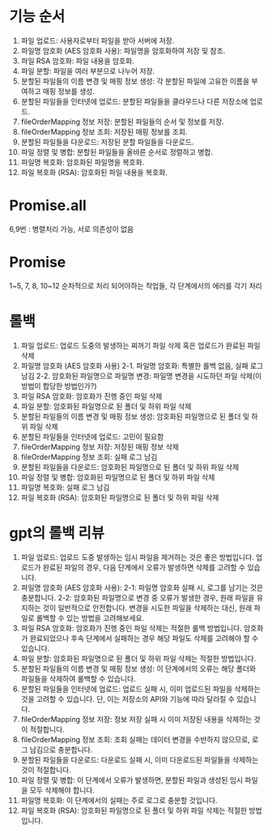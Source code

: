 # 기능 순서
1. 파일 업로드: 사용자로부터 파일을 받아 서버에 저장.
2. 파일명 암호화 (AES 암호화 사용): 파일명을 암호화하여 저장 및 참조.
3. 파일 RSA 암호화: 파일 내용을 암호화.
4. 파일 분할: 파일을 여러 부분으로 나누어 저장.
5. 분할된 파일들의 이름 변경 및 매핑 정보 생성: 각 분할된 파일에 고유한 이름을 부여하고 매핑 정보를 생성.
6. 분할된 파일들을 인터넷에 업로드: 분할된 파일들을 클라우드나 다른 저장소에 업로드.
7. fileOrderMapping 정보 저장: 분할된 파일들의 순서 및 정보를 저장.
8. fileOrderMapping 정보 조회: 저장된 매핑 정보를 조회.
9. 분할된 파일들을 다운로드: 저장된 분할 파일들을 다운로드.
10. 파일 정렬 및 병합: 분할된 파일들을 올바른 순서로 정렬하고 병합.
11. 파일명 복호화: 암호화된 파일명을 복호화.
12. 파일 복호화 (RSA): 암호화된 파일 내용을 복호화.

# Promise.all
6,9번 : 병렬처리 가능, 서로 의존성이 없음

# Promise
1~5, 7, 8, 10~12
순차적으로 처리 되어야하는 작업들, 각 단계에서의 에러를 각기 처리

# 롤백
1. 파일 업로드: 업로드 도중의 발생하는 찌꺼기 파일 삭제 혹은 업로드가 완료된 파일 삭제
2. 파일명 암호화 (AES 암호화 사용)
    2-1. 파일명 암호화: 특별한 롤백 없음, 실패 로그 남김
    2-2. 암호화된 파일명으로 파일명 변경: 파일명 변경을 시도하던 파일 삭제(이 방법이 합당한 방법인가?)
3. 파일 RSA 암호화: 암호화가 진행 중인 파일 삭제
4. 파일 분할: 암호화된 파일명으로 된 폴더 및 하위 파일 삭제
5. 분할된 파일들의 이름 변경 및 매핑 정보 생성: 암호화된 파일명으로 된 폴더 및 하위 파일 삭제
6. 분할된 파일들을 인터넷에 업로드: 고민이 필요함
7. fileOrderMapping 정보 저장: 저장된 매핑 정보 삭제
8. fileOrderMapping 정보 조회: 실패 로그 남김
9. 분할된 파일들을 다운로드: 암호화된 파일명으로 된 폴더 및 하위 파일 삭제
10. 파일 정렬 및 병합: 암호화된 파일명으로 된 폴더 및 하위 파일 삭제
11. 파일명 복호화: 실패 로그 남김
12. 파일 복호화 (RSA): 암호화된 파일명으로 된 폴더 및 하위 파일 삭제

# gpt의 롤백 리뷰
1. 파일 업로드: 업로드 도중 발생하는 임시 파일을 제거하는 것은 좋은 방법입니다. 업로드가 완료된 파일의 경우, 다음 단계에서 오류가 발생하면 삭제를 고려할 수 있습니다.
2. 파일명 암호화 (AES 암호화 사용):
    2-1: 파일명 암호화 실패 시, 로그를 남기는 것은 충분합니다.
    2-2: 암호화된 파일명으로 변경 중 오류가 발생한 경우, 원래 파일을 유지하는 것이 일반적으로 안전합니다. 변경을 시도한 파일을 삭제하는 대신, 원래 파일로 롤백할 수 있는 방법을 고려해보세요.
3. 파일 RSA 암호화: 암호화가 진행 중인 파일 삭제는 적절한 롤백 방법입니다. 암호화가 완료되었으나 후속 단계에서 실패하는 경우 해당 파일도 삭제를 고려해야 할 수 있습니다.
4. 파일 분할: 암호화된 파일명으로 된 폴더 및 하위 파일 삭제는 적절한 방법입니다.
5. 분할된 파일들의 이름 변경 및 매핑 정보 생성: 이 단계에서의 오류는 해당 폴더와 파일들을 삭제하여 롤백할 수 있습니다.
6. 분할된 파일들을 인터넷에 업로드: 업로드 실패 시, 이미 업로드된 파일을 삭제하는 것을 고려할 수 있습니다. 단, 이는 저장소의 API와 기능에 따라 달라질 수 있습니다.
7. fileOrderMapping 정보 저장: 정보 저장 실패 시 이미 저장된 내용을 삭제하는 것이 적절합니다.
8. fileOrderMapping 정보 조회: 조회 실패는 데이터 변경을 수반하지 않으므로, 로그 남김으로 충분합니다.
9. 분할된 파일들을 다운로드: 다운로드 실패 시, 이미 다운로드된 파일들을 삭제하는 것이 적절합니다.
10. 파일 정렬 및 병합: 이 단계에서 오류가 발생하면, 분할된 파일과 생성된 임시 파일을 모두 삭제해야 합니다.
11. 파일명 복호화: 이 단계에서의 실패는 주로 로그로 충분할 것입니다.
12. 파일 복호화 (RSA): 암호화된 파일명으로 된 폴더 및 하위 파일 삭제는 적절한 방법입니다.